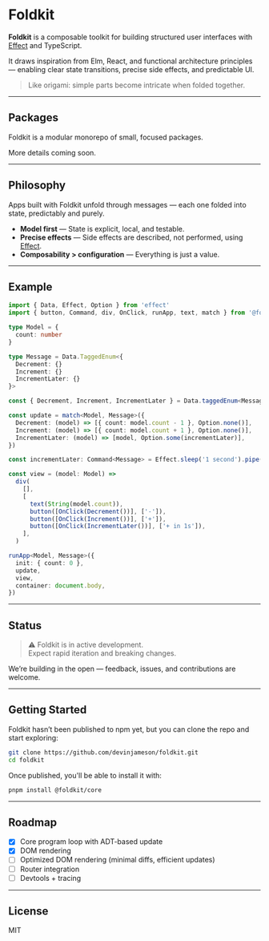 # Foldkit

**Foldkit** is a composable toolkit for building structured user interfaces with [Effect](https://effect.website/) and TypeScript.

It draws inspiration from Elm, React, and functional architecture principles — enabling clear state transitions, precise side effects, and predictable UI.

> Like origami: simple parts become intricate when folded together.

---

## Packages

Foldkit is a modular monorepo of small, focused packages.

More details coming soon.

---

## Philosophy

Apps built with Foldkit unfold through messages — each one folded into state, predictably and purely.

- **Model first** — State is explicit, local, and testable.
- **Precise effects** — Side effects are described, not performed, using [Effect](https://effect.website/).
- **Composability > configuration** — Everything is just a value.

---

## Example

```ts
import { Data, Effect, Option } from 'effect'
import { button, Command, div, OnClick, runApp, text, match } from '@foldkit/core'

type Model = {
  count: number
}

type Message = Data.TaggedEnum<{
  Decrement: {}
  Increment: {}
  IncrementLater: {}
}>

const { Decrement, Increment, IncrementLater } = Data.taggedEnum<Message>()

const update = match<Model, Message>({
  Decrement: (model) => [{ count: model.count - 1 }, Option.none()],
  Increment: (model) => [{ count: model.count + 1 }, Option.none()],
  IncrementLater: (model) => [model, Option.some(incrementLater)],
})

const incrementLater: Command<Message> = Effect.sleep('1 second').pipe(Effect.map(Increment))

const view = (model: Model) =>
  div(
    [],
    [
      text(String(model.count)),
      button([OnClick(Decrement())], ['-']),
      button([OnClick(Increment())], ['+']),
      button([OnClick(IncrementLater())], ['+ in 1s']),
    ],
  )

runApp<Model, Message>({
  init: { count: 0 },
  update,
  view,
  container: document.body,
})
```

---

## Status

> ⚠️ Foldkit is in active development.  
> Expect rapid iteration and breaking changes.

We’re building in the open — feedback, issues, and contributions are welcome.

---

## Getting Started

Foldkit hasn’t been published to npm yet, but you can clone the repo and start exploring:

```bash
git clone https://github.com/devinjameson/foldkit.git
cd foldkit
```

Once published, you'll be able to install it with:

```bash
pnpm install @foldkit/core
```

---

## Roadmap

- [x] Core program loop with ADT-based update
- [x] DOM rendering
- [ ] Optimized DOM rendering (minimal diffs, efficient updates)
- [ ] Router integration
- [ ] Devtools + tracing

---

## License

MIT
